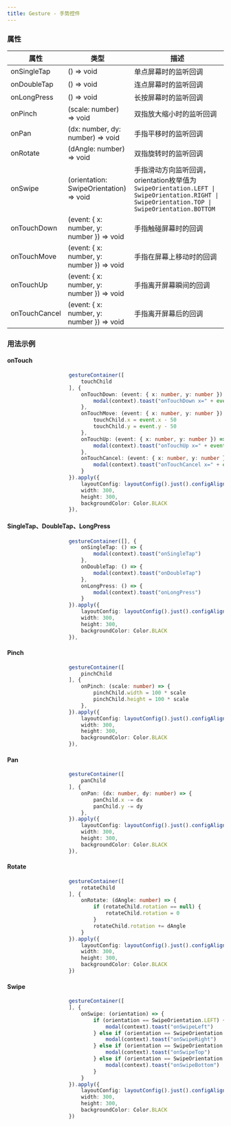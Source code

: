 ```yaml
---
title: Gesture - 手势控件
---
```


### 属性

属性 |类型 | 描述
--- | --- | ---
onSingleTap|() => void|单点屏幕时的监听回调
onDoubleTap|() => void|连点屏幕时的监听回调
onLongPress|() => void|长按屏幕时的监听回调
onPinch|(scale: number) => void|双指放大缩小时的监听回调
onPan|(dx: number, dy: number) => void|手指平移时的监听回调
onRotate|(dAngle: number) => void|双指旋转时的监听回调
onSwipe|(orientation: SwipeOrientation) => void|手指滑动方向监听回调，orientation枚举值为`SwipeOrientation.LEFT \| SwipeOrientation.RIGHT \| SwipeOrientation.TOP \| SwipeOrientation.BOTTOM`
onTouchDown|(event: { x: number, y: number }) => void|手指触碰屏幕时的回调
onTouchMove|(event: { x: number, y: number }) => void|手指在屏幕上移动时的回调
onTouchUp|(event: { x: number, y: number }) => void|手指离开屏幕瞬间的回调
onTouchCancel|(event: { x: number, y: number }) => void|手指离开屏幕后的回调

### 用法示例
#### onTouch
```typescript
                    gestureContainer([
                        touchChild
                    ], {
                        onTouchDown: (event: { x: number, y: number }) => {
                            modal(context).toast("onTouchDown x=" + event.x + " y=" + event.y)
                        },
                        onTouchMove: (event: { x: number, y: number }) => {
                            touchChild.x = event.x - 50
                            touchChild.y = event.y - 50
                        },
                        onTouchUp: (event: { x: number, y: number }) => {
                            modal(context).toast("onTouchUp x=" + event.x + " y=" + event.y)
                        },
                        onTouchCancel: (event: { x: number, y: number }) => {
                            modal(context).toast("onTouchCancel x=" + event.x + " y=" + event.y)
                        }
                    }).apply({
                        layoutConfig: layoutConfig().just().configAlignment(Gravity.Center),
                        width: 300,
                        height: 300,
                        backgroundColor: Color.BLACK
                    }),
```
#### SingleTap、DoubleTap、LongPress
```typescript
                    gestureContainer([], {
                        onSingleTap: () => {
                            modal(context).toast("onSingleTap")
                        },
                        onDoubleTap: () => {
                            modal(context).toast("onDoubleTap")
                        },
                        onLongPress: () => {
                            modal(context).toast("onLongPress")
                        }
                    }).apply({
                        layoutConfig: layoutConfig().just().configAlignment(Gravity.Center),
                        width: 300,
                        height: 300,
                        backgroundColor: Color.BLACK
                    }),
```

#### Pinch
```typescript
                    gestureContainer([
                        pinchChild
                    ], {
                        onPinch: (scale: number) => {
                            pinchChild.width = 100 * scale
                            pinchChild.height = 100 * scale
                        },
                    }).apply({
                        layoutConfig: layoutConfig().just().configAlignment(Gravity.Center),
                        width: 300,
                        height: 300,
                        backgroundColor: Color.BLACK
                    }),
```

#### Pan
```typescript
                    gestureContainer([
                        panChild
                    ], {
                        onPan: (dx: number, dy: number) => {
                            panChild.x -= dx
                            panChild.y -= dy
                        },
                    }).apply({
                        layoutConfig: layoutConfig().just().configAlignment(Gravity.Center),
                        width: 300,
                        height: 300,
                        backgroundColor: Color.BLACK
                    }),
```

#### Rotate
```typescript
                    gestureContainer([
                        rotateChild
                    ], {
                        onRotate: (dAngle: number) => {
                            if (rotateChild.rotation == null) {
                                rotateChild.rotation = 0
                            }
                            rotateChild.rotation += dAngle
                        }
                    }).apply({
                        layoutConfig: layoutConfig().just().configAlignment(Gravity.Center),
                        width: 300,
                        height: 300,
                        backgroundColor: Color.BLACK
                    })
```

#### Swipe
```typescript
                    gestureContainer([
                    ], {
                        onSwipe: (orientation) => {
                            if (orientation == SwipeOrientation.LEFT) {
                                modal(context).toast("onSwipeLeft")
                            } else if (orientation == SwipeOrientation.RIGHT) {
                                modal(context).toast("onSwipeRight")
                            } else if (orientation == SwipeOrientation.TOP) {
                                modal(context).toast("onSwipeTop")
                            } else if (orientation == SwipeOrientation.BOTTOM) {
                                modal(context).toast("onSwipeBottom")
                            }
                        }
                    }).apply({
                        layoutConfig: layoutConfig().just().configAlignment(Gravity.Center),
                        width: 300,
                        height: 300,
                        backgroundColor: Color.BLACK
                    })
```

